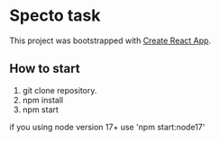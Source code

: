 # Specto task

This project was bootstrapped with [Create React App](https://github.com/facebook/create-react-app).

## How to start

1. git clone repository.
2. npm install
3. npm start

if you using node version 17+ use 'npm start:node17'
